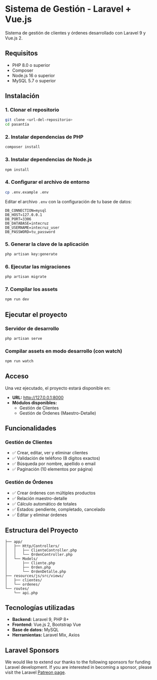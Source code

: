 # Sistema de Gestión - Laravel + Vue.js

Sistema de gestión de clientes y órdenes desarrollado con Laravel 9 y Vue.js 2.

## Requisitos

- PHP 8.0 o superior
- Composer
- Node.js 16 o superior
- MySQL 5.7 o superior

## Instalación

### 1. Clonar el repositorio
```bash
git clone <url-del-repositorio>
cd pasantía
```

### 2. Instalar dependencias de PHP
```bash
composer install
```

### 3. Instalar dependencias de Node.js
```bash
npm install
```

### 4. Configurar el archivo de entorno
```bash
cp .env.example .env
```

Editar el archivo `.env` con la configuración de tu base de datos:
```
DB_CONNECTION=mysql
DB_HOST=127.0.0.1
DB_PORT=3306
DB_DATABASE=intecruz
DB_USERNAME=intecruz_user
DB_PASSWORD=tu_password
```

### 5. Generar la clave de la aplicación
```bash
php artisan key:generate
```

### 6. Ejecutar las migraciones
```bash
php artisan migrate
```

### 7. Compilar los assets
```bash
npm run dev
```

## Ejecutar el proyecto

### Servidor de desarrollo
```bash
php artisan serve
```

### Compilar assets en modo desarrollo (con watch)
```bash
npm run watch
```


## Acceso

Una vez ejecutado, el proyecto estará disponible en:
- **URL:** http://127.0.0.1:8000
- **Módulos disponibles:**
  - Gestión de Clientes
  - Gestión de Órdenes (Maestro-Detalle)

## Funcionalidades

### Gestión de Clientes
- ✅ Crear, editar, ver y eliminar clientes
- ✅ Validación de teléfono (8 dígitos exactos)
- ✅ Búsqueda por nombre, apellido o email
- ✅ Paginación (10 elementos por página)

### Gestión de Órdenes
- ✅ Crear órdenes con múltiples productos
- ✅ Relación maestro-detalle
- ✅ Cálculo automático de totales
- ✅ Estados: pendiente, completado, cancelado
- ✅ Editar y eliminar órdenes

## Estructura del Proyecto

```
├── app/
│   ├── Http/Controllers/
│   │   ├── ClienteController.php
│   │   └── OrdenController.php
│   └── Models/
│       ├── Cliente.php
│       ├── Orden.php
│       └── OrdenDetalle.php
├── resources/js/src/views/
│   ├── clientes/
│   └── ordenes/
└── routes/
    └── api.php
```

## Tecnologías utilizadas

- **Backend:** Laravel 9, PHP 8+
- **Frontend:** Vue.js 2, Bootstrap Vue
- **Base de datos:** MySQL
- **Herramientas:** Laravel Mix, Axios

## Laravel Sponsors

We would like to extend our thanks to the following sponsors for funding Laravel development. If you are interested in becoming a sponsor, please visit the Laravel [Patreon page](https://patreon.com/taylorotwell).

